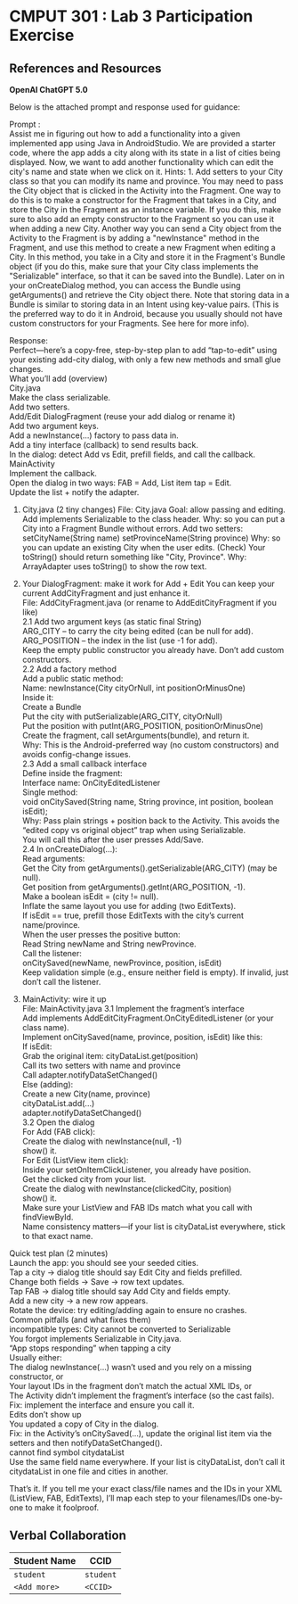 # CMPUT 301 : Lab 3 Participation Exercise

## References and Resources

**OpenAI ChatGPT 5.0**

Below is the attached prompt and response used for guidance:

Prompt :  
Assist me in figuring out how to add a functionality into a given implemented app using Java in AndroidStudio. We are provided a starter code, where the app adds a city along with its state in a list of cities being displayed. Now, we want to add another functionality which can edit the city's name and state when we click on it. Hints: 1. Add setters to your City class so that you can modify its name and province. You may need to pass the City object that is clicked in the Activity into the Fragment. One way to do this is to make a constructor for the Fragment that takes in a City, and store the City in the Fragment as an instance variable. If you do this, make sure to also add an empty constructor to the Fragment so you can use it when adding a new City. Another way you can send a City object from the Activity to the Fragment is by adding a "newInstance" method in the Fragment, and use this method to create a new Fragment when editing a City. In this method, you take in a City and store it in the Fragment's Bundle object (if you do this, make sure that your City class implements the "Serializable" interface, so that it can be saved into the Bundle). Later on in your onCreateDialog method, you can access the Bundle using getArguments() and retrieve the City object there. Note that storing data in a Bundle is similar to storing data in an Intent using key-value pairs. (This is the preferred way to do it in Android, because you usually should not have custom constructors for your Fragments. See here for more info).

Response:  
Perfect—here’s a copy-free, step-by-step plan to add “tap-to-edit” using your existing add-city dialog, with only a few new methods and small glue changes.  
What you’ll add (overview)  
City.java  
Make the class serializable.  
Add two setters.  
Add/Edit DialogFragment (reuse your add dialog or rename it)  
Add two argument keys.  
Add a newInstance(...) factory to pass data in.  
Add a tiny interface (callback) to send results back.  
In the dialog: detect Add vs Edit, prefill fields, and call the callback.  
MainActivity  
Implement the callback.  
Open the dialog in two ways: FAB = Add, List item tap = Edit.  
Update the list + notify the adapter.

1) City.java (2 tiny changes)
File: City.java
Goal: allow passing and editing.
Add implements Serializable to the class header.
Why: so you can put a City into a Fragment Bundle without errors.
Add two setters:
setCityName(String name)
setProvinceName(String province)
Why: so you can update an existing City when the user edits.
(Check) Your toString() should return something like "City, Province".
Why: ArrayAdapter uses toString() to show the row text.

2) Your DialogFragment: make it work for Add + Edit
You can keep your current AddCityFragment and just enhance it.  
File: AddCityFragment.java (or rename to AddEditCityFragment if you like)  
2.1 Add two argument keys (as static final String)  
ARG_CITY – to carry the city being edited (can be null for add).  
ARG_POSITION – the index in the list (use -1 for add).  
Keep the empty public constructor you already have. Don’t add custom constructors.  
2.2 Add a factory method  
Add a public static method:  
Name: newInstance(City cityOrNull, int positionOrMinusOne)  
Inside it:  
Create a Bundle  
Put the city with putSerializable(ARG_CITY, cityOrNull)  
Put the position with putInt(ARG_POSITION, positionOrMinusOne)  
Create the fragment, call setArguments(bundle), and return it.  
Why: This is the Android-preferred way (no custom constructors) and avoids config-change issues.  
2.3 Add a small callback interface  
Define inside the fragment:  
Interface name: OnCityEditedListener  
Single method:  
void onCitySaved(String name, String province, int position, boolean isEdit);  
Why: Pass plain strings + position back to the Activity. This avoids the “edited copy vs original object” trap when using Serializable.  
You will call this after the user presses Add/Save.  
2.4 In onCreateDialog(...):  
Read arguments:  
Get the City from getArguments().getSerializable(ARG_CITY) (may be null).  
Get position from getArguments().getInt(ARG_POSITION, -1).  
Make a boolean isEdit = (city != null).  
Inflate the same layout you use for adding (two EditTexts).  
If isEdit == true, prefill those EditTexts with the city’s current name/province.  
When the user presses the positive button:  
Read String newName and String newProvince.  
Call the listener:  
onCitySaved(newName, newProvince, position, isEdit)  
Keep validation simple (e.g., ensure neither field is empty). If invalid, just don’t call the listener.

3) MainActivity: wire it up  
File: MainActivity.java
3.1 Implement the fragment’s interface  
Add implements AddEditCityFragment.OnCityEditedListener (or your class name).  
Implement onCitySaved(name, province, position, isEdit) like this:  
If isEdit:  
Grab the original item: cityDataList.get(position)  
Call its two setters with name and province  
Call adapter.notifyDataSetChanged()  
Else (adding):  
Create a new City(name, province)  
cityDataList.add(...)  
adapter.notifyDataSetChanged()  
3.2 Open the dialog  
For Add (FAB click):  
Create the dialog with newInstance(null, -1)  
show() it.  
For Edit (ListView item click):  
Inside your setOnItemClickListener, you already have position.  
Get the clicked city from your list.  
Create the dialog with newInstance(clickedCity, position)  
show() it.  
Make sure your ListView and FAB IDs match what you call with findViewById.  
Name consistency matters—if your list is cityDataList everywhere, stick to that exact name.

Quick test plan (2 minutes)  
Launch the app: you should see your seeded cities.  
Tap a city → dialog title should say Edit City and fields prefilled.  
Change both fields → Save → row text updates.  
Tap FAB → dialog title should say Add City and fields empty.  
Add a new city → a new row appears.  
Rotate the device: try editing/adding again to ensure no crashes.  
Common pitfalls (and what fixes them)  
incompatible types: City cannot be converted to Serializable  
You forgot implements Serializable in City.java.  
“App stops responding” when tapping a city  
Usually either:  
The dialog newInstance(...) wasn’t used and you rely on a missing constructor, or  
Your layout IDs in the fragment don’t match the actual XML IDs, or  
The Activity didn’t implement the fragment’s interface (so the cast fails).  
Fix: implement the interface and ensure you call it.  
Edits don’t show up  
You updated a copy of City in the dialog.  
Fix: in the Activity’s onCitySaved(...), update the original list item via the setters and then notifyDataSetChanged().  
cannot find symbol citydataList  
Use the same field name everywhere. If your list is cityDataList, don’t call it citydataList in one file and cities in another.

That’s it. If you tell me your exact class/file names and the IDs in your XML (ListView, FAB, EditTexts), I’ll map each step to your filenames/IDs one-by-one to make it foolproof.


## Verbal Collaboration

| Student Name | CCID      |
| ------------ | --------- |
| `student`    | `student` |
| `<Add more>` | `<CCID>`  |

